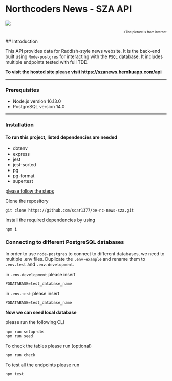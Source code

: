 # Northcoders News - SZA API

<img src="https://victorine.ch/wordpress/wp-content/uploads/2014/03/news.jpg"></a>

<p align="right"><font size=1>*The picture is from internet</font></p>
## Introduction

This API provides data for Raddish-style news website. It is the back-end built using `Node-postgres` for interacting with the `PSQL` database. It includes multiple endpoints tested with full TDD.

**To visit the hosted site please visit https://szanews.herokuapp.com/api**

---

### **Prerequisites**

- Node.js version 16.13.0
- PostgreSQL version 14.0

---

### **Installation**

#### To run this project, listed dependencies are needed

- dotenv
- express
- jest
- jest-sorted
- pg
- pg-format
- supertest

<u>please follow the steps</u>

Clone the repository

```
git clone https://github.com/scar1377/be-nc-news-sza.git
```

Install the required dependencies by using

```
npm i
```

### **Connecting to different PostgreSQL databases**

In order to use `node-postgres` to connect to different databases, we need to multiple .env files. Duplicate the `.env-example` and rename them to `.env.test` and `.env.development`.

in `.env.development` please insert

```
PGDATABASE=test_database_name
```

in `.env.test` please insert

```
PGDATABASE=test_database_name
```

**Now we can seed local database**

please run the following CLI

```
npm run setup-dbs
npm run seed
```

To check the tables please run (optional)

```
npm run check
```

To test all the endpoints please run

```
npm test
```
